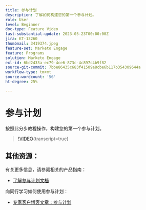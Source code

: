 ```yaml
---
title: 参与计划
description: 了解如何构建您的第一个参与计划。
role: User
level: Beginner
doc-type: Feature Video
last-substantial-update: 2023-05-23T00:00:00Z
jira: KT-13260
thumbnail: 3419374.jpeg
feature-set: Marketo Engage
feature: Programs
solution: Marketo Engage
exl-id: 6bd2433a-ec79-4ce6-873c-4c897c4b9f82
source-git-commit: 7bbe86435c683f41509a8cbe6b117b354309644a
workflow-type: tm+mt
source-wordcount: '56'
ht-degree: 25%

---
```


# 参与计划

按照此分步教程操作，构建您的第一个参与计划。

>[!VIDEO](https://video.tv.adobe.com/v/3419374/?learn=on){transcript=true}

## 其他资源：

有关更多信息，请参阅相关的产品指南：
* [了解参与计划文档](https://experienceleague.adobe.com/docs/marketo/using/product-docs/email-marketing/drip-nurturing/creating-an-engagement-program/understanding-engagement-programs.html?lang=en)

向同行学习如何使用参与计划：
* [专家客户博客文章：参与计划](https://nation.marketo.com/t5/product-blogs/marketo-success-series-engagement-programs/ba-p/301712)
